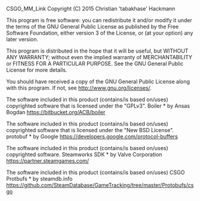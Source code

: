 CSGO_MM_Link
		Copyright (C) 2015  Christian 'tabakhase' Hackmann

This program is free software: you can redistribute it and/or modify
it under the terms of the GNU General Public License as published by
the Free Software Foundation, either version 3 of the License, or
(at your option) any later version.

This program is distributed in the hope that it will be useful,
but WITHOUT ANY WARRANTY; without even the implied warranty of
MERCHANTABILITY or FITNESS FOR A PARTICULAR PURPOSE.  See the
GNU General Public License for more details.

You should have received a copy of the GNU General Public License
along with this program.  If not, see <http://www.gnu.org/licenses/>.


The software included in this product (contains/is based on/uses) copyrighted software that is licensed under the "GPLv3".
		Boiler		* by Ansas Bogdan		https://bitbucket.org/ACB/boiler

The software included in this product (contains/is based on/uses) copyrighted software that is licensed under the "New BSD License".
		protobuf		* by Google		https://developers.google.com/protocol-buffers

The software included in this product (contains/is based on/uses) copyrighted software.
		Steamworks SDK		* by Valve Corporation		https://partner.steamgames.com/

The software included in this product (contains/is based on/uses)
		CSGO Protbufs		* by steamdb.info		https://github.com/SteamDatabase/GameTracking/tree/master/Protobufs/csgo

